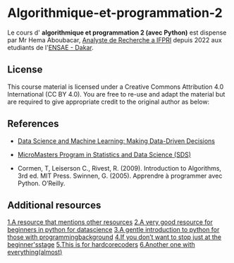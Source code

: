 # Algorithmique-et-programmation-2
 
Le cours d' **algorithmique et programmation 2 (avec Python)** est dispense par Mr Hema Aboubacar, [Analyste de Recherche a IFPRI](https://www.ifpri.org/profile/aboubacar-hema/) depuis 2022 aux etudiants de l'[ENSAE - Dakar](https://www.ensae.sn/).




## License
This course material is licensed under a Creative Commons Attribution 4.0 International (CC BY 4.0). You are free to re-use and adapt the material but are required to give appropriate credit to the original author as below:

## References

- [Data Science and Machine Learning: Making Data-Driven Decisions](https://idss.mit.edu/academics/idssx/data-science-machine-learning-making-data-driven-decisions/)
- [MicroMasters Program in Statistics and Data Science (SDS)](https://idss.mit.edu/academics/micromasters-program-in-statistics-and-data-science-sds/)

- Cormen, T, Leiserson C., Rivest, R. (2009). Introduction to Algorithms, 3rd ed. MIT Press. 
Swinnen, G. (2005). Apprendre à programmer avec Python. O’Reilly.

  
## Additional resources


[1.A resource that mentions other resources](https://medium.mybridge.co/19-free-ebooks-to-learn-programming-with-python-8f6f0ad4a7f8)
[2.A very good resource for beginners in python for datascience](https://medium.mybridge.co/19-free-ebooks-to-learn-programming-with-python-8f6f0ad4a7f8)
[3.A gentle introduction to python for those with programmingbackground](https://www.programiz.com/python-programming)
[4.If you don’t want to stop just at the beginner'sstage](https://www.learnpython.org/)
[5.This is for hardcorecoders](https://origin.tutorialspoint.com/python/python_tutorial.pdf)
[6.Another one with everything(almost)](https://www.tpointtech.com/python-tutorial)

